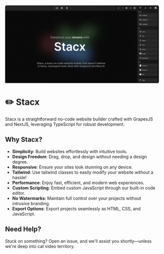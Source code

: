 ![Stacx](/public/og.png)

# ✏️ Stacx

Stacx is a straightforward no-code website builder crafted with GrapesJS and NextJS, leveraging TypeScript for robust development.

## Why Stacx?
- **Simplicity**: Build websites effortlessly with intuitive tools.
- **Design Freedom**: Drag, drop, and design without needing a design degree.
- **Responsive**: Ensure your sites look stunning on any device.
- **Tailwind**: Use tailwind classes to easily modify your website without a hassle!
- **Performance**: Enjoy fast, efficient, and modern web experiences.
- **Custom Scripting**: Embed custom JavaScript through our built-in code editor.
- **No Watermarks**: Maintain full control over your projects without intrusive branding.
- **Export Options**: Export projects seamlessly as HTML, CSS, and JavaScript.

## Need Help?
Stuck on something? Open an issue, and we'll assist you shortly—unless we're deep into cat video territory.

